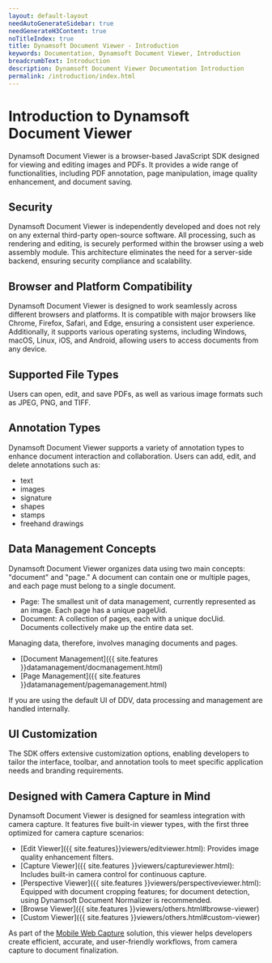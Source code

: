 ```yaml
---
layout: default-layout
needAutoGenerateSidebar: true
needGenerateH3Content: true
noTitleIndex: true
title: Dynamsoft Document Viewer - Introduction
keywords: Documentation, Dynamsoft Document Viewer, Introduction
breadcrumbText: Introduction
description: Dynamsoft Document Viewer Documentation Introduction
permalink: /introduction/index.html
---
```


# Introduction to Dynamsoft Document Viewer

Dynamsoft Document Viewer is a browser-based JavaScript SDK designed for viewing and editing images and PDFs. It provides a wide range of functionalities, including PDF annotation, page manipulation, image quality enhancement, and document saving.

## Security

Dynamsoft Document Viewer is independently developed and does not rely on any external third-party open-source software. All processing, such as rendering and editing, is securely performed within the browser using a web assembly module. This architecture eliminates the need for a server-side backend, ensuring security compliance and scalability.

## Browser and Platform Compatibility

Dynamsoft Document Viewer is designed to work seamlessly across different browsers and platforms. It is compatible with major browsers like Chrome, Firefox, Safari, and Edge, ensuring a consistent user experience. Additionally, it supports various operating systems, including Windows, macOS, Linux, iOS, and Android, allowing users to access documents from any device.

## Supported File Types

Users can open, edit, and save PDFs, as well as various image formats such as JPEG, PNG, and TIFF.

## Annotation Types

Dynamsoft Document Viewer supports a variety of annotation types to enhance document interaction and collaboration. Users can add, edit, and delete annotations such as:

- text
- images
- signature
- shapes
- stamps
- freehand drawings

## Data Management Concepts

Dynamsoft Document Viewer organizes data using two main concepts: "document" and "page." A document can contain one or multiple pages, and each page must belong to a single document.

- Page: The smallest unit of data management, currently represented as an image. Each page has a unique pageUid.
- Document: A collection of pages, each with a unique docUid. Documents collectively make up the entire data set.

Managing data, therefore, involves managing documents and pages.

- [Document Management]({{ site.features }}datamanagement/docmanagement.html)
- [Page Management]({{ site.features }}datamanagement/pagemanagement.html)

If you are using the default UI of DDV, data processing and management are handled internally.

## UI Customization

The SDK offers extensive customization options, enabling developers to tailor the interface, toolbar, and annotation tools to meet specific application needs and branding requirements.

## Designed with Camera Capture in Mind
Dynamsoft Document Viewer is designed for seamless integration with camera capture. It features five built-in viewer types, with the first three optimized for camera capture scenarios:

- [Edit Viewer]({{ site.features}}viewers/editviewer.html): Provides image quality enhancement filters.
- [Capture Viewer]({{ site.features }}viewers/captureviewer.html): Includes built-in camera control for continuous capture.
- [Perspective Viewer]({{ site.features }}viewers/perspectiveviewer.html): Equipped with document cropping features; for document detection, using Dynamsoft Document Normalizer is recommended.
- [Browse Viewer]({{ site.features }}viewers/others.html#browse-viewer)
- [Custom Viewer]({{ site.features }}viewers/others.html#custom-viewer)

As part of the  [Mobile Web Capture](https://www.dynamsoft.com/use-cases/mobile-web-capture-sdk/?utm_content=nav-solutions) solution, this viewer helps developers create efficient, accurate, and user-friendly workflows, from camera capture to document finalization.
